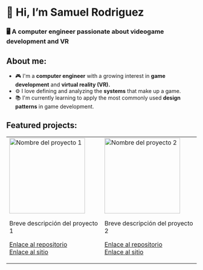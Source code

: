 # 👋 Hi, I’m Samuel Rodriguez</h1>

### 🖥️ A computer engineer passionate about videogame development and VR

## About me:
- :video_game:  I'm a **computer engineer** with a growing interest in **game development** and **virtual reality (VR).**
- :gear: I love defining and analyzing the **systems** that make up a game.
- :books: I'm currently learning to apply the most commonly used **design patterns** in game development.

## Featured projects:
<table>
  <tr>
    <td>
      <img src="enlace-a-la-imagen-1" alt="Nombre del proyecto 1" width="200" />
      <p>Breve descripción del proyecto 1</p>
      <p>
        <a href="enlace-del-repositorio-1">Enlace al repositorio</a> <br>
        <a href="enlace-del-sitio-1">Enlace al sitio</a>
      </p>
    </td>
    <td>
      <img src="enlace-a-la-imagen-2" alt="Nombre del proyecto 2" width="200" />
      <p>Breve descripción del proyecto 2</p>
      <p>
        <a href="enlace-del-repositorio-2">Enlace al repositorio</a> <br>
        <a href="enlace-del-sitio-2">Enlace al sitio</a>
      </p>
    </td>
  </tr>
</table>

<!---
SamuelRodri/SamuelRodri is a ✨ special ✨ repository because its `README.md` (this file) appears on your GitHub profile.
You can click the Preview link to take a look at your changes.
--->
